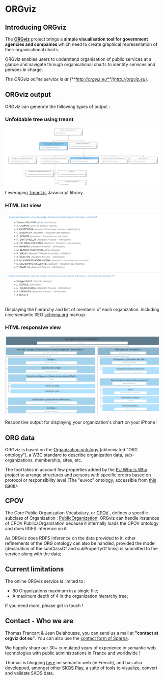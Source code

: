 # ORGviz

## Introducing ORGviz

The [**ORGviz**](http://orgviz.eu) project brings a **simple visualisation tool for government agencies and companies** which need to create graphical representation of their organisational charts.

ORGviz enables users to understand organisation of public services at a glance and navigate through organisational charts to identify services and persons in charge.

_The ORGviz online service is at [**http://orgviz.eu**](http://orgviz.eu)._

## ORGviz output

ORGviz can generate the following types of output :

### Unfoldable tree using treant

![ORGviz Treant screenshot](images/orgviz-screenshot-treant.png)

Leveraging [Treant.js](http://fperucic.github.io/treant-js/) Javascript library.

### HTML list view

![ORGviz HTML screenshot](images/orgviz-screenshot-list.png)

Displaying the hierarchy and list of members of each organization.
Including nice semantic SEO [schema.org](http://schema.org) markup.

### HTML responsive view

![ORGviz responsive screenshot](images/orgviz-screenshot-responsive.png)

Responsive output for displaying your organization's chart on your iPhone !

## ORG data

ORGviz is based on the [Organization ontology](https://www.w3.org/TR/vocab-org/) (abbreviated "ORG ontology"), a W3C standard to describe organization data, sub-organizations, membership, sites, etc.

The tool takes in account few properties added by the [EU Who is Who](http://europa.eu/whoiswho) project to arrange structures and persons with specific orders based on protocol or responsibility level (The "euvoc" ontology, accessible from [this page](http://publications.europa.eu/mdr/cdm/index.html)).

## CPOV

The Core Public Organization Vocabulary, or [CPOV](https://joinup.ec.europa.eu/solution/core-public-organisation-vocabulary) , defines a specific subclass of Organization : [PublicOrganization](http://data.europa.eu/m8g/PublicOrganisation). ORGviz can handle instances of CPOV PublicaOrganization because it internally loads the CPOV ontology and does RDFS inference on it.

As ORGviz does RDFS inference on the data provided to it, other refinements of the ORG ontology can also be handled, provided the model (declaration of the subClassOf and subPropertyOf links) is submitted to the service along with the data;

## Current limitations

The online ORGviz service is limited to :
 - 80 Organizations maximum in a single file;
 - A maximum depth of 4 in the organization hierarchy tree;

If you need more, please get in touch !

## Contact - Who we are

Thomas Francart & Jean Delahousse, you can send us a mail at **"contact at orgviz dot eu"**. You can also use the [contact form of Sparna](http://www.sparna.fr/contact/).

We happily share our 30+ cumulated years of experience in semantic web technologies with public administrations in France and worldwide !

Thomas is blogging [here](http://blog.sparna.fr) on semantic web (in French), and has also developped, amongst other [SKOS Play](http://labs.sparna.fr/skos-play), a suite of tools to visualize, convert and validate SKOS data.
